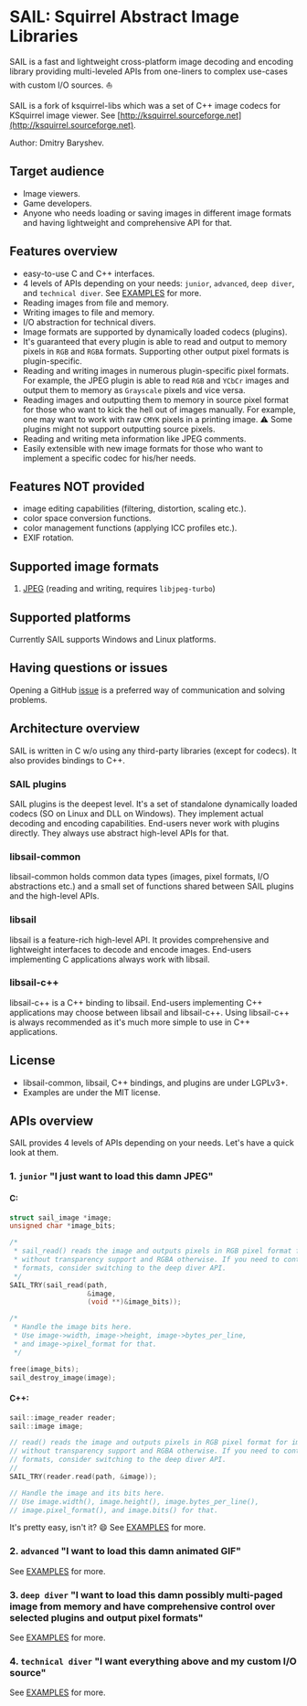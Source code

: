 # SAIL: Squirrel Abstract Image Libraries

SAIL is a fast and lightweight cross-platform image decoding and encoding library providing multi-leveled APIs
from one-liners to complex use-cases with custom I/O sources. :sailboat:

SAIL is a fork of ksquirrel-libs which was a set of C++ image codecs for KSquirrel image viewer.
See [http://ksquirrel.sourceforge.net](http://ksquirrel.sourceforge.net).

Author: Dmitry Baryshev.

## Target audience

- Image viewers.
- Game developers.
- Anyone who needs loading or saving images in different image formats and having lightweight and comprehensive API for that.

## Features overview

- easy-to-use C and C++ interfaces.
- 4 levels of APIs depending on your needs: `junior`, `advanced`, `deep diver`, and `technical diver`.
  See [EXAMPLES](EXAMPLES.md) for more.
- Reading images from file and memory.
- Writing images to file and memory.
- I/O abstraction for technical divers.
- Image formats are supported by dynamically loaded codecs (plugins).
- It's guaranteed that every plugin is able to read and output to memory pixels in `RGB` and `RGBA` formats.
  Supporting other output pixel formats is plugin-specific.
- Reading and writing images in numerous plugin-specific pixel formats. For example, the JPEG plugin
  is able to read `RGB` and `YCbCr` images and output them to memory as `Grayscale` pixels and vice versa.
- Reading images and outputting them to memory in source pixel format for those who want to kick the hell
  out of images manually. For example, one may want to work with raw `CMYK` pixels in a printing image.
  :warning: Some plugins might not support outputting source pixels.
- Reading and writing meta information like JPEG comments.
- Easily extensible with new image formats for those who want to implement a specific codec for his/her needs.

## Features NOT provided

- image editing capabilities (filtering, distortion, scaling etc.).
- color space conversion functions.
- color management functions (applying ICC profiles etc.).
- EXIF rotation.

## Supported image formats

1. [JPEG](https://wikipedia.org/wiki/JPEG) (reading and writing, requires `libjpeg-turbo`)

## Supported platforms

Currently SAIL supports Windows and Linux platforms.

## Having questions or issues

Opening a GitHub [issue](https://github.com/smoked-herring/sail/issues) is a preferred way of communication and solving problems.

## Architecture overview

SAIL is written in C w/o using any third-party libraries (except for codecs). It also provides bindings to C++.

### SAIL plugins

SAIL plugins is the deepest level. It's a set of standalone dynamically loaded codecs (SO on Linux and DLL on Windows).
They implement actual decoding and encoding capabilities. End-users never work with plugins directly.
They always use abstract high-level APIs for that.

### libsail-common

libsail-common holds common data types (images, pixel formats, I/O abstractions etc.) and a small set of functions
shared between SAIL plugins and the high-level APIs.

### libsail

libsail is a feature-rich high-level API. It provides comprehensive and lightweight interfaces to decode and encode images.
End-users implementing C applications always work with libsail.

### libsail-c++

libsail-c++ is a C++ binding to libsail. End-users implementing C++ applications may choose
between libsail and libsail-c++. Using libsail-c++ is always recommended as it's much more simple
to use in C++ applications.

## License

- libsail-common, libsail, C++ bindings, and plugins are under LGPLv3+.
- Examples are under the MIT license.

## APIs overview

SAIL provides 4 levels of APIs depending on your needs. Let's have a quick look at them.

### 1. `junior` "I just want to load this damn JPEG"

#### C:
```C
struct sail_image *image;
unsigned char *image_bits;

/*
 * sail_read() reads the image and outputs pixels in RGB pixel format for image formats
 * without transparency support and RGBA otherwise. If you need to control output pixel
 * formats, consider switching to the deep diver API.
 */
SAIL_TRY(sail_read(path,
                   &image,
                   (void **)&image_bits));

/*
 * Handle the image bits here.
 * Use image->width, image->height, image->bytes_per_line,
 * and image->pixel_format for that.
 */

free(image_bits);
sail_destroy_image(image);
```

#### C++:
```C++
sail::image_reader reader;
sail::image image;

// read() reads the image and outputs pixels in RGB pixel format for image formats
// without transparency support and RGBA otherwise. If you need to control output pixel
// formats, consider switching to the deep diver API.
//
SAIL_TRY(reader.read(path, &image));

// Handle the image and its bits here.
// Use image.width(), image.height(), image.bytes_per_line(),
// image.pixel_format(), and image.bits() for that.
```

It's pretty easy, isn't it? :smile: See [EXAMPLES](EXAMPLES.md) for more.

### 2. `advanced` "I want to load this damn animated GIF"

See [EXAMPLES](EXAMPLES.md) for more.

### 3. `deep diver` "I want to load this damn possibly multi-paged image from memory and have comprehensive control over selected plugins and output pixel formats"

See [EXAMPLES](EXAMPLES.md) for more.

### 4. `technical diver` "I want everything above and my custom I/O source"

See [EXAMPLES](EXAMPLES.md) for more.
